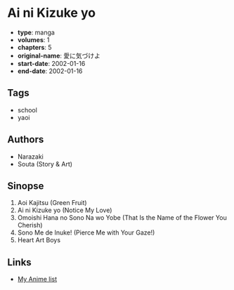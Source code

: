 # Ai ni Kizuke yo

-   **type**: manga
-   **volumes**: 1
-   **chapters**: 5
-   **original-name**: 愛に気づけよ
-   **start-date**: 2002-01-16
-   **end-date**: 2002-01-16

## Tags

-   school
-   yaoi

## Authors

-   Narazaki
-   Souta (Story & Art)

## Sinopse

1. Aoi Kajitsu (Green Fruit)
2. Ai ni Kizuke yo (Notice My Love)
3. Omoishi Hana no Sono Na wo Yobe (That Is the Name of the Flower You Cherish)
4. Sono Me de Inuke! (Pierce Me with Your Gaze!)
5. Heart Art Boys

## Links

-   [My Anime list](https://myanimelist.net/manga/16011/Ai_ni_Kizuke_yo)
